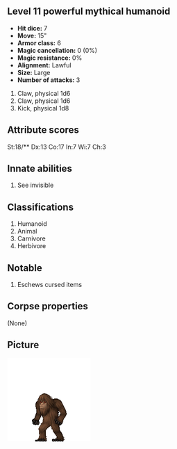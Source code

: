 ## Level 11 powerful mythical humanoid
- **Hit dice:** 7
- **Move:** 15"
- **Armor class:** 6
- **Magic cancellation:** 0 (0%)
- **Magic resistance:** 0%
- **Alignment:** Lawful
- **Size:** Large
- **Number of attacks:** 3
1. Claw, physical 1d6
2. Claw, physical 1d6
3. Kick, physical 1d8
## Attribute scores
St:18/** Dx:13 Co:17 In:7 Wi:7 Ch:3
## Innate abilities
1. See invisible
## Classifications
1. Humanoid
2. Animal
3. Carnivore
4. Herbivore
## Notable
1. Eschews cursed items
## Corpse properties
(None)
## Picture
![Sasquatch](https://github.com/hyvanmielenpelit/GnollHackTileSet/blob/main/Monsters/sasquatch/sasquatch.png)
